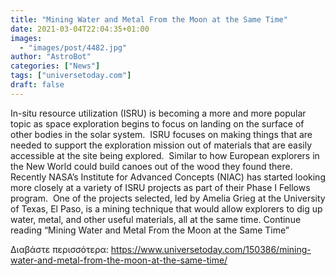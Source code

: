 ```yaml
---
title: "Mining Water and Metal From the Moon at the Same Time"
date: 2021-03-04T22:04:35+01:00
images:
  - "images/post/4482.jpg"
author: "AstroBot"
categories: ["News"]
tags: ["universetoday.com"]
draft: false
---
```


In-situ resource utilization (ISRU) is becoming a more and more popular topic as space exploration begins to focus on landing on the surface of other bodies in the solar system.  ISRU focuses on making things that are needed to support the exploration mission out of materials that are easily accessible at the site being explored.  Similar to how European explorers in the New World could build canoes out of the wood they found there.   Recently NASA’s Institute for Advanced Concepts (NIAC) has started looking more closely at a variety of ISRU projects as part of their Phase I Fellows program.  One of the projects selected, led by Amelia Grieg at the University of Texas, El Paso, is a mining technique that would allow explorers to dig up water, metal, and other useful materials, all at the same time. Continue reading “Mining Water and Metal From the Moon at the Same Time” 

Διαβάστε περισσότερα: https://www.universetoday.com/150386/mining-water-and-metal-from-the-moon-at-the-same-time/
